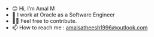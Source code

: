 - 😊 Hi, I’m  Amal M
- 🏢 I work at Oracle as a Software Engineer
- 💁‍♂️ Feel free to contribute.
- 📫 How to reach me :  amalsatheesh1996@outlook.com

<!---
amalsatheesh1729/amalsatheesh1729 is a ✨ special ✨ repository because its `README.md` (this file) appears on your GitHub profile.
You can click the Preview link to take a look at your changes.
--->
